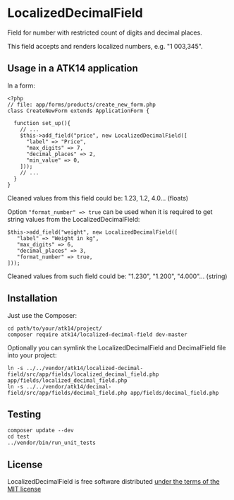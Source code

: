 LocalizedDecimalField
=====================

Field for number with restricted count of digits and decimal places.

This field accepts and renders localized numbers, e.g. "1 003,345".

Usage in a ATK14 application
----------------------------

In a form:

    <?php
    // file: app/forms/products/create_new_form.php
    class CreateNewForm extends ApplicationForm {

      function set_up(){
        // ...
        $this->add_field("price", new LocalizedDecimalField([
          "label" => "Price",
          "max_digits" => 7,
          "decimal_places" => 2,
          "min_value" => 0,
        ]));
        // ...
      }
    }

Cleaned values from this field could be: 1.23, 1.2, 4.0... (floats)

Option ```"format_number" => true``` can be used when it is required to get string values from the LocalizedDecimalField:

    $this->add_field("weight", new LocalizedDecimalField([
       "label" => "Weight in kg",
       "max_digits" => 6,
       "decimal_places" => 3,
       "format_number" => true,
    ]));

Cleaned values from such field could be: "1.230", "1.200", "4.000"... (string)

Installation
------------

Just use the Composer:

    cd path/to/your/atk14/project/
    composer require atk14/localized-decimal-field dev-master

Optionally you can symlink the LocalizedDecimalField and DecimalField file into your project:

    ln -s ../../vendor/atk14/localized-decimal-field/src/app/fields/localized_decimal_field.php app/fields/localized_decimal_field.php
    ln -s ../../vendor/atk14/decimal-field/src/app/fields/decimal_field.php app/fields/decimal_field.php

Testing
-------

    composer update --dev
    cd test
    ../vendor/bin/run_unit_tests

License
-------

LocalizedDecimalField is free software distributed [under the terms of the MIT license](http://www.opensource.org/licenses/mit-license)

[//]: # ( vim: set ts=2 et: )
